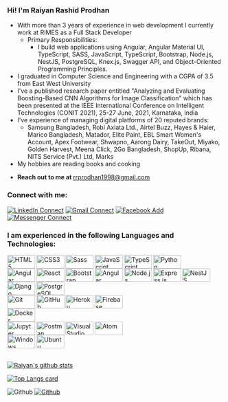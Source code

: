 ### Hi! I'm Raiyan Rashid Prodhan
- With more than 3 years of experience in web development I currently work at RIMES as a Full Stack Developer
  - Primary Responsibilities:
    - I build web applications using Angular, Angular Material UI, TypeScript, SASS, JavaScript, TypeScript, Bootstrap, Node.js, NestJS, PostgreSQL, Knex.js, Swagger API, and Object-Oriented Programming Principles.
- I graduated in Computer Science and Engineering with a CGPA of 3.5 from East West University
- I've a published research paper entitled "Analyzing and Evaluating Boosting-Based CNN Algorithms for Image Classification" which has been presented at the IEEE International Conference on Intelligent Technologies (CONIT 2021), 25-27 June, 2021, Karnataka, India
- I've experience of managing digital platforms of 20 reputed brands: 
  - Samsung Bangladesh, Robi Axiata Ltd., Airtel Buzz, Hayes & Haier, Marico Bangladesh, Matador, Elite Paint, EBL Smart Women's Account, Apex Footwear, Shwapno, Aarong Dairy, TakeOut, Miyako, Golden Harvest, Meena Click, 2Go Bangladesh, ShopUp, Ribana, NITS Service (Pvt.) Ltd, Marks 
- My hobbies are reading books and cooking

[//]: # (<strong>Portfolio site  </strong> https://rakibulalam109.github.io/MyPortfolio.github.io/) 

- <strong>Reach out to me at </strong> rrprodhan1998@gmail.com

### Connect with me:
[![LinkedIn Connect](https://img.shields.io/badge/%20-Connect-black?color=14171A&labelColor=212121&logo=linkedin&logoColor=ffffff)](https://www.linkedin.com/in/rrprodhan/)
[![Gmail Connect](https://img.shields.io/badge/%20-Connect-black?color=14171A&labelColor=212121&logo=gmail&logoColor=ffffff)](https://mail.google.com/mail/u/0/?tab=rm#inbox)
[![Facebook Add](https://img.shields.io/badge/%20-Follow-black?color=14171A&labelColor=1976d2&logo=facebook&logoColor=ffffff)](https://www.facebook.com/raiyanrashid.prodhan.5/)
[![Messenger Connect](https://img.shields.io/badge/%20-Connect-black?color=14171A&labelColor=1976d2&logo=messenger&logoColor=ffffff)](http://m.me/raiyanrashid.prodhan.5)

### I am experienced in the following Languages and Technologies:

[comment]: <> (#### IDE)
[comment]: <> (#### Frameworks) 

<img align="left" alt="HTML5" height="31px" width="65px" src="https://img.shields.io/badge/HTML5-E34F26?style=for-the-badge&logo=html5&logoColor=white" />
<img align="left" alt="CSS3" height="31px" width="65px" src="https://img.shields.io/badge/CSS3-1572B6?style=for-the-badge&logo=css3&logoColor=white" />
<img align="left" alt="Sass" height="31px" width="65px" src="https://img.shields.io/badge/Sass-CC6699?style=for-the-badge&logo=sass&logoColor=white" />
<img align="left" alt="JavaScript" height="31px" width="65px" src="https://img.shields.io/badge/JavaScript-F7DF1E?style=for-the-badge&logo=javascript&logoColor=black" />
<img align="left" alt="TypeScript" height="31px" width="65px" src="https://img.shields.io/badge/TypeScript-007ACC?style=for-the-badge&logo=typescript&logoColor=white" />
<img align="left" alt="Python" height="31px" width="65px" src="https://img.shields.io/badge/Python-3776AB?style=for-the-badge&logo=python&logoColor=white" />

<br/>
<p></p>

<img align="left" alt="Angular" height="31px" width="65px" src="https://img.shields.io/badge/Angular-DD0031?style=for-the-badge&logo=angular&logoColor=white" />
<img align="left" alt="React" height="31px" width="65px" src="https://img.shields.io/badge/React-5ED3F3?style=for-the-badge&logo=angular&logoColor=white" />
<img align="left" alt="Bootstrap" height="31px" width="65px" src="https://img.shields.io/badge/Bootstrap-563D7C?style=for-the-badge&logo=bootstrap&logoColor=white" />
<img align="left" alt="Angular Material" height="31px" width="65px" src="https://img.shields.io/badge/Angular-Material-UI-FB8C00?style=for-the-badge&logo=material-ui&logoColor=white" />
<img align="left" alt="Node.js" height="31px" width="65px" src="https://img.shields.io/badge/Node.js-43853D?style=for-the-badge&logo=node.js&logoColor=white" />
<img align="left" alt="Express.js" height="31px" width="65px" src="https://img.shields.io/badge/Express.js-000000?style=for-the-badge&logo=express&logoColor=white" />
<img align="left" alt="NestJS" height="31px" width="65px" src="https://img.shields.io/badge/Nest.js-E0244F?style=for-the-badge&logo=express&logoColor=white" />
<img align="left" alt="Django" height="31px" width="65px" src="https://img.shields.io/badge/Django-092E20?style=for-the-badge&logo=django&logoColor=white" />

[comment]: <> (#### Database)

<br/>
<p></p>

<img align="left" alt="PostgreSQL" height="31px" width="65px" src="https://img.shields.io/badge/PostgreSQL-316192?style=for-the-badge&logo=postgresql&logoColor=white" />

<br/>
<p></p>

<img align="left" alt="Git" height="31px" width="65px" src="https://img.shields.io/badge/Git-F05032?style=for-the-badge&logo=git&logoColor=white" />
<img align="left" alt="GitHub" height="31px" width="65px" src="https://img.shields.io/badge/GitHub-100000?style=for-the-badge&logo=github&logoColor=white" />
<img align="left" alt="Heroku" height="31px" width="65px" src="https://img.shields.io/badge/Heroku-430098?style=for-the-badge&logo=heroku&logoColor=white" />
<img align="left" alt="Firebase" height="31px" width="65px" src="https://img.shields.io/badge/Firebase-FFCB2D?style=for-the-badge&logo=heroku&logoColor=white" />

<br/>
<p></p>

<img align="left" alt="Docker" height="31px" width="65px" src="https://img.shields.io/badge/Docker-2CA5E0?style=for-the-badge&logo=docker&logoColor=white" />

<br/>
<p></p>

<img align="left" alt="Jupyter" height="31px" width="65px" src="https://img.shields.io/badge/Jupyter-F37626.svg?&style=for-the-badge&logo=Jupyter&logoColor=white" />
<img align="left" alt="Postman" height="31px" width="65px" src="https://img.shields.io/badge/Postman-FF6C37?style=for-the-badge&logo=Postman&logoColor=white" />
<img align="left" alt="Visual Studio Code" height="31px" width="65px" src="https://img.shields.io/badge/Visual_Studio_Code-0078D4?style=for-the-badge&logo=visual%20studio%20code&logoColor=white" />
<img align="left" alt="Atom" height="31px" width="65px" src="https://img.shields.io/badge/Atom-66595C?style=for-the-badge&logo=Atom&logoColor=white" />

<br/>
<p></p>

[comment]: <> (#### Languages) 

[comment]: <> (#### Social) 
[comment]: <> (#### OS) 

<img align="left" alt="Windows" height="31px" width="65px" src="https://img.shields.io/badge/Windows-0078D6?style=for-the-badge&logo=windows&logoColor=white" />
<img align="left" alt="Ubuntu" height="31px" width="65px" src="https://img.shields.io/badge/Ubuntu-E95420?style=for-the-badge&logo=ubuntu&logoColor=white" />

<br/>
<p></p>
<br/>

[![Raiyan's github stats](https://github-readme-stats.vercel.app/api?username=rrprodhan&show_icons=true&theme=cobalt)](https://github.com/rrprodhan/github-readme-stats)

[![Top Langs card](https://github-readme-stats.vercel.app/api/top-langs/?username=rrprodhan&card_width=550&show_icons=true&theme=radical)](https://github.com/rrprodhan)


![Github](https://visitor-badge.laobi.icu/badge?page_id=rrprodhan)
[![Github](https://img.shields.io/github/followers/rrprodhan?label=Follow&style=social)](https://github.com/rrprodhan)
